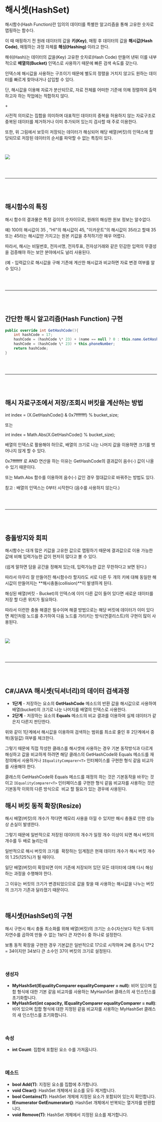 # 해시셋(HashSet)

해시함수(Hash Function)란 임의의 데이터를 특별한 알고리즘을 통해 고유한 숫자로 맵핑하는 함수다.

이 때 매핑하기 전 원래 데이터의 값을 **키(Key)**, 매핑 후 데이터의 값을 **해시값(Hash Code)**, 매핑하는 과정 자체를 **해싱(Hashing)** 이라고 한다.

해쉬(Hash)는 데이터의 값을(Key) 고유한 숫자로(Hash Code) 만들어 낸뒤 이를 내부적으로 **배열의(Bucket)** 인덱스로 사용하기 때문에 빠른 검색 속도를 갖는다.

인덱스에 해시값을 사용하는 구조이기 때문에 별도의 정렬을 거치지 않고도 원하는 데이터를 빠르게 찾아내거나 삽입할 수 있다.

단, 해시값을 이용해 자료가 분산되므로, 자료 전체를 어떠한 기준에 의해 정렬하여 출력하고자 하는 작업에는 적합하지 않다.

\+

사전적 의미로는 집합을 의미하며 대표적인 데이터의 중복을 허용하지 않는 자료구조로 중복된 데이터를 제거하거나 이미 추가되어 있는지 검사할 때 주로 이용한다.

또한, 위 그림에서 보듯이 저장되는 데이터가 해싱되어 해당 배열(버킷)의 인덱스에 할당되므로 저장된 데이터의 순서를 파악할 수 없는 특징이 있다.

<br />

![](images/hashSet1.png)

<br /><br />

---

<br /><br />

## 해시함수의 특징

해시 함수의 결과물은 특정 길이의 숫자이므로, 원래의 해싱한 원보 정보는 알수없다.

예) 100의 해시값이 35 , "HI"의 해시값이 45, "이카운트"의 해시값이 35라고 할때 35또는 45라는 해시값만 가지고는 원본 키값을 추적하기란 매우 어렵다.

따라서, 해시는 비밀번호, 전자서명, 전자투표, 전자상거래와 같은 민감한 입력의 무결성을 검증해야 하는 보안 분야에서도 널리 사용된다.

(예 - 입력값으로 해시값을 구해 기존에 계산한 해시값과 비교하면 자료 변경 여부를 알 수 있다.)

<br /><br />

---

<br /><br />

## 간단한 해시 알고리즘(Hash Function) 구현

```c#
public override int GetHashCode(){
    int hashCode = 17;
    hashCode = (hashCode \* 23) + (name == null ? 0 : this.name.GetHashCode());
    hashCode = (hashCode \* 23) + this.phoneNumber;
    return hashCode;
}
```

<br /><br />

---

<br /><br />

## 해시 자료구조에서 저장/조회시 버킷을 계산하는 방법

int index = (X.GetHashCode() & 0x7fffffff) % bucket_size;

또는

int index = Math.Abs(X.GetHashCode() % bucket_size);

배열의 인덱스로 활용해야 하므로, 배열의 크기로 나눈 나머지 값을 이용하면 크기를 벗어나지 않게 할 수 있다.

0x7fffffff 로 AND 연산을 하는 이유는 GetHashCode의 결과값이 음수(-) 값이 나올 수 있기 때문이다.

또는 Math.Abs 함수를 이용하여 음수(-) 값인 경우 절대값으로 바꿔주는 방법도 있다.

참고 : 배열의 인덱스는 0부터 시작한다 (음수를 사용하지 않는다.)

<br /><br />

---

<br /><br />

## 충돌방지와 회피

해시함수는 대개 많은 키값을 고유한 값으로 맵핑하기 때문에 결과값으로 이용 가능한 값에 비해 입력가능한 값이 현저히 많다고 볼 수 있다.

(쉽게 말하면 담을 공간을 정해져 있는데, 입력가능한 값은 무한하다고 보면 된다.)

따라서 아무리 잘 만들어진 해시함수라 할지라도 서로 다른 두 개의 키에 대해 동일한 해시값이 만들어지는 **해시충돌(collision)**이 발생하게 된다.

해싱된 배열(버킷 - Bucket)의 인덱스에 이미 다른 값이 들어 있다면 새로운 데이터를 저장 할 다른 위치가 필요하다.

따라서 이런한 충돌 해결은 필수이며 해결 방법으로는 해당 버킷에 데이터가 이미 있다면 체인처럼 노드를 추가하여 다음 노드를 가리키는 방식(연결리스트)의 구현이 많이 사용된다.

<br />

![](images/hashSet2.png)

<br /><br />

---

<br /><br />

## C#/JAVA 해시셋(딕셔너리)의 데이터 검색과정

-   **1단계** - 저장하는 요소의 **GetHashCode** 메소드의 반환 값을 해시값으로 사용하여 배열(bucket)의 크기로 나눈 나머지를 배열의 인덱스로 사용한다.
-   **2단계** - 저장하는 요소의 **Equals** 메소드의 비교 결과를 이용하여 실제 데이터가 같은지 다른지 판단한다.

위와 같이 1단계에서 해시값을 이용하여 검색하는 범위를 최소로 줄인 후 2단계에서 중복(동일값) 여부를 체크한다.

그렇기 때문에 직접 작성한 클래스를 해시셋에 사용하는 경우 기본 동작방식과 다르게 해싱하고 값을 비교하게 하려면 해당 클래스의 GetHashCode와 Equals 메소드를 재정의해서 사용하거나 `IEqualityComparer<T>` 인터페이스를 구현한 형식 같음 비교자를 사용해야 한다.

클래스의 GetHashCode와 Equals 메소드를 재정의 하는 것은 기본동작을 바꾸는 것이고 `IEqualityComparer<T>` 인터페이스를 구현한 형식 같음 비교자를 사용하는 것은 기본동작 이외의 다른 방식으로  비교 할 필요가 있는 경우에 사용된다.

## 해시 버킷 동적 확장(Resize)

해시 배열(버킷)의 개수가 적다면 메모리 사용을 아낄 수 있지만 해시 충돌로 인한 성능상 손실이 발생한다.

그렇기 때문에 일반적으로 저장된 데이터의 개수가 일정 개수 이상이 되면 해시 버킷의 개수를 두 배로 늘리는데

일반적으로 해시 버킷의 크기를  확장하는 임계점은 현재 데이터 개수가 해시 버킷 개수의 1.25(125%)가 될 때이다.

일단 배열(버킷)이 확장되면 이미 기존에 저장되어 있던 모든 데이터에 대해 다시 해싱하는 과정을 수행해야 한다.

그 이유는 버킷의 크기가 변경되었으므로 값을 찾을 때 사용하는 해시값을 나누는 버킷의 크기가 기존과 달라졌기 때문이다.

<br />

## 해시셋(HashSet)의 구현

해시 구현시 해시 충돌 최소화를 위해 배열(버킷)의 크기는 소수(자신보다 작은 두개의 자연수를 곱하여 만들 수 없는 1보다 큰 자연수) 중 하나로 설정한다.

보통 동적 확장을 구현한 경우 기본값은 일반적으로 17으로 시작하며 2배 증가시 17\*2 = 34이지만 34보다 큰 소수인 37이 버킷의 크기로 설정된다.

<br />

### 생성자

-   **MyHashSet<T>(IEqualityComparer<T> equalityComparer = null)**: 비어 있으며 집합 형식에 대한 기본 같음 비교자를 사용하는 MyHashSet<T> 클래스의 새 인스턴스를 초기화합니다.
-   **MyHashSet<T>(int capacity, IEqualityComparer<T> equalityComparer = null)**: 비어 있으며 집합 형식에 대한 지정된 같음 비교자를 사용하는 MyHashSet<T> 클래스의 새 인스턴스를 초기화합니다.

<br />

### 속성

-   **int Count**: 집합에 포함된 요소 수를 가져옵니다.

<br />

### 메소드

-   **bool Add(T)**: 지정된 요소를 집합에 추가합니다.
-   **void Clear()**: HashSet<T> 개체에서 요소를 모두 제거합니다.
-   **bool Contains(T)**: HashSet<T> 개체에 지정된 요소가 포함되어 있는지 확인합니다.
-   **IEnumerator<T> GetEnumerator()**: HashSet<T> 개체에서 반복되는 열거자를 반환합니다.
-   **void Remove(T)**: HashSet<T> 개체에서 지정된 요소를 제거합니다.
